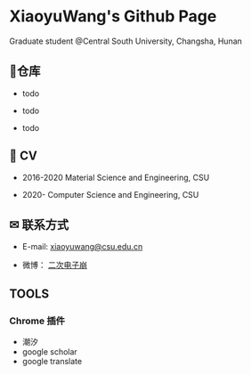 # XiaoyuWang's Github Page

Graduate student @Central South University, Changsha, Hunan


## 🍟仓库

- todo

- todo

- todo

## 💼 CV

- 2016-2020  Material Science and Engineering, CSU

- 2020-      Computer Science and Engineering, CSU




## ✉ 联系方式

- E-mail: [xiaoyuwang@csu.edu.cn](xiaoyuwang@csu.edu.cn)

- 微博： [二次电子崩](https://weibo.com/u/6463121798)

## TOOLS

### Chrome 插件
- 潮汐
- google scholar
- google translate

